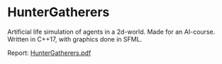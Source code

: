 # HunterGatherers
Artificial life simulation of agents in a 2d-world. Made for an AI-course.
Written in C++17, with graphics done in SFML.

Report: [HunterGatherers.pdf](HunterGatherers.pdf)

